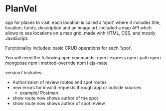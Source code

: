 # PlanVel

app for places to visit. each location is called a 'spot' where it includes title, location, funds, description and an image url.
included a map API whch allows to see locations on a map grid.
made with HTML, CSS, and mostly JavaScript.

Functionality includes: basic CRUD operations for each 'spot'.

You will need the following npm commands:
npm i express
npm i path
npm i mongoose
npm i method-override
npm i ejs-mate

version7 includes:
- Authorizaion of review routes and spot routes
- new errors for invalid requests through app or outside sources
  - example/ Postman
- show route now shows author of the spot
- show route now shows author of spot review  
